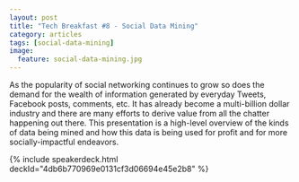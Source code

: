 ```yaml
---
layout: post
title: "Tech Breakfast #8 - Social Data Mining"
category: articles
tags: [social-data-mining]
image:
  feature: social-data-mining.jpg
---
```


As the popularity of social networking continues to grow so does the demand for the wealth of information generated by everyday Tweets, Facebook posts, comments, etc. It has already become a multi-billion dollar industry and there are many efforts to derive value from all the chatter happening out there. This presentation is a high-level overview of the kinds of data being mined and how this data is being used for profit and for more socially-impactful endeavors.

{% include speakerdeck.html deckId="4db6b770969e0131cf3d06694e45e2b8" %}

